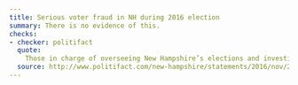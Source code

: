 ```yaml
---
title: Serious voter fraud in NH during 2016 election
summary: There is no evidence of this.
checks:
- checker: politifact
  quote:
    Those in charge of overseeing New Hampshire’s elections and investigating election complaints said any instances of voter fraud in the state have historically been extremely rare. The most recent election was no exception, with no complaints of voter fraud filed in an election in which more than 728,000 ballots were cast.
  source: http://www.politifact.com/new-hampshire/statements/2016/nov/28/donald-trump/trump-claims-serious-voter-fraud-new-hampshire/
---
```

